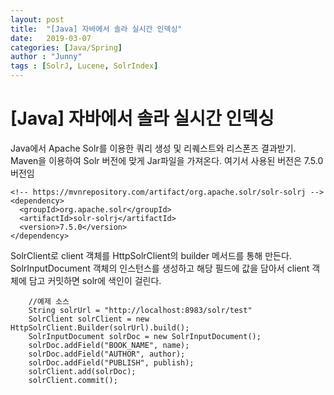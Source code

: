 ```yaml
---
layout: post
title:  "[Java] 자바에서 솔라 실시간 인덱싱"
date:   2019-03-07
categories: [Java/Spring]
author : "Junny"
tags : [SolrJ, Lucene, SolrIndex]
---
```

# [Java] 자바에서 솔라 실시간 인덱싱

Java에서 Apache Solr를 이용한 쿼리 생성 및 리퀘스트와 리스폰즈 결과받기.
Maven을 이용하여 Solr 버전에 맞게 Jar파일을 가져온다.
여기서 사용된 버전은 7.5.0 버전임
~~~
<!-- https://mvnrepository.com/artifact/org.apache.solr/solr-solrj -->
<dependency>
  <groupId>org.apache.solr</groupId>
  <artifactId>solr-solrj</artifactId>
  <version>7.5.0</version>
</dependency>
~~~
SolrClient로 client 객체를 HttpSolrClient의 builder 메서드를 통해 만든다.
SolrInputDocument 객체의 인스턴스를 생성하고 해당 필드에 값을 담아서 client 객체에 담고 커밋하면 solr에 색인이 걸린다.

~~~
	//예제 소스
	String solrUrl = "http://localhost:8983/solr/test"
	SolrClient solrClient = new HttpSolrClient.Builder(solrUrl).build();
 	SolrInputDocument solrDoc = new SolrInputDocument();
	solrDoc.addField("BOOK_NAME", name);
	solrDoc.addField("AUTHOR", author);
	solrDoc.addField("PUBLISH", publish);
	solrClient.add(solrDoc);
	solrClient.commit();
~~~
